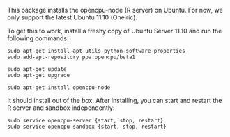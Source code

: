 This package installs the opencpu-node (R server) on Ubuntu. 
For now, we only support the latest Ubuntu 11.10 (Oneiric).

To get this to work, install a freshy copy of Ubuntu Server 11.10 and run the following commands:

	sudo apt-get install apt-utils python-software-properties
	sudo add-apt-repository ppa:opencpu/beta1
	
	sudo apt-get update
	sudo apt-get upgrade
	
	sudo apt-get install opencpu-node

It should install out of the box. After installing, you can start and restart the R server and sandbox independently:

	sudo service opencpu-server {start, stop, restart}
	sudo service opencpu-sandbox {start, stop, restart}